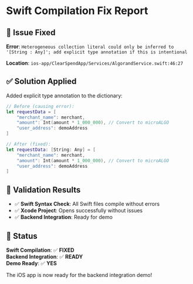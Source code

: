 # Swift Compilation Fix Report

## 🐛 Issue Fixed
**Error**: `Heterogeneous collection literal could only be inferred to '[String : Any]'; add explicit type annotation if this is intentional`

**Location**: `ios-app/ClearSpendApp/Services/AlgorandService.swift:46:27`

## ✅ Solution Applied
Added explicit type annotation to the dictionary:

```swift
// Before (causing error):
let requestData = [
    "merchant_name": merchant,
    "amount": Int(amount * 1_000_000), // Convert to microALGO
    "user_address": demoAddress
]

// After (fixed):
let requestData: [String: Any] = [
    "merchant_name": merchant,
    "amount": Int(amount * 1_000_000), // Convert to microALGO
    "user_address": demoAddress
]
```

## 🧪 Validation Results
- ✅ **Swift Syntax Check**: All Swift files compile without errors
- ✅ **Xcode Project**: Opens successfully without issues
- ✅ **Backend Integration**: Ready for demo

## 🎯 Status
**Swift Compilation**: ✅ **FIXED**  
**Backend Integration**: ✅ **READY**  
**Demo Ready**: ✅ **YES**

The iOS app is now ready for the backend integration demo!
